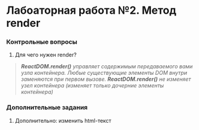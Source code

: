 # Лабоаторная работа №2. Метод render

### Контрольные вопросы

1. Для чего нужен render?

> ***ReactDOM.render()** управляет содержимым передаваемого вами узла контейнера. Любые существующие элементы DOM внутри заменяются при первом вызове. **ReactDOM.render()** не изменяет узел контейнера (изменяет только дочерние элементы контейнера)*

### Дополнительные задания

1. Дополнительно: изменить html-текст